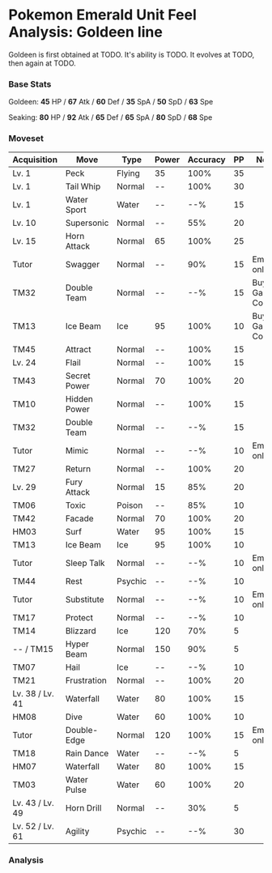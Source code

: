 # Pokemon Emerald Unit Feel Analysis: Goldeen line

Goldeen is first obtained at TODO. It's ability is TODO. It evolves at TODO, then again at TODO.

### Base Stats

Goldeen: **45** HP / **67** Atk / **60** Def / **35** SpA / **50** SpD / **63** Spe

Seaking: **80** HP / **92** Atk / **65** Def / **65** SpA / **80** SpD / **68** Spe

### Moveset

|Acquisition    |Move        |Type   |Power|Accuracy|PP |Notes                    |
|---            |---         |---    |---  |---     |---|---                      |
|Lv. 1          |Peck        |Flying |35   |100%    |35 |                         |
|Lv. 1          |Tail Whip   |Normal |--   |100%    |30 |                         |
|Lv. 1          |Water Sport |Water  |--   |--%     |15 |                         |
|Lv. 10         |Supersonic  |Normal |--   |55%     |20 |                         |
|Lv. 15         |Horn Attack |Normal |65   |100%    |25 |                         |
|Tutor          |Swagger     |Normal |--   |90%     |15 |Emerald only             |
|TM32           |Double Team |Normal |--   |--%     |15 |Buy at Game Corner       |
|TM13           |Ice Beam    |Ice    |95   |100%    |10 |Buy at Game Corner       |
|TM45           |Attract     |Normal |--   |100%    |15 |                         |
|Lv. 24         |Flail       |Normal |--   |100%    |15 |                         |
|TM43           |Secret Power|Normal |70   |100%    |20 |                         |
|TM10           |Hidden Power|Normal |--   |100%    |15 |                         |
|TM32           |Double Team |Normal |--   |--%     |15 |                         |
|Tutor          |Mimic       |Normal |--   |--%     |10 |Emerald only             |
|TM27           |Return      |Normal |--   |100%    |20 |                         |
|Lv. 29         |Fury Attack |Normal |15   |85%     |20 |                         |
|TM06           |Toxic       |Poison |--   |85%     |10 |                         |
|TM42           |Facade      |Normal |70   |100%    |20 |                         |
|HM03           |Surf        |Water  |95   |100%    |15 |                         |
|TM13           |Ice Beam    |Ice    |95   |100%    |10 |                         |
|Tutor          |Sleep Talk  |Normal |--   |--%     |10 |Emerald only             |
|TM44           |Rest        |Psychic|--   |--%     |10 |                         |
|Tutor          |Substitute  |Normal |--   |--%     |10 |Emerald only             |
|TM17           |Protect     |Normal |--   |--%     |10 |                         |
|TM14           |Blizzard    |Ice    |120  |70%     |5  |                         |
|-- / TM15      |Hyper Beam  |Normal |150  |90%     |5  |                         |
|TM07           |Hail        |Ice    |--   |--%     |10 |                         |
|TM21           |Frustration |Normal |--   |100%    |20 |                         |
|Lv. 38 / Lv. 41|Waterfall   |Water  |80   |100%    |15 |                         |
|HM08           |Dive        |Water  |60   |100%    |10 |                         |
|Tutor          |Double-Edge |Normal |120  |100%    |15 |Emerald only             |
|TM18           |Rain Dance  |Water  |--   |--%     |5  |                         |
|HM07           |Waterfall   |Water  |80   |100%    |15 |                         |
|TM03           |Water Pulse |Water  |60   |100%    |20 |                         |
|Lv. 43 / Lv. 49|Horn Drill  |Normal |--   |30%     |5  |                         |
|Lv. 52 / Lv. 61|Agility     |Psychic|--   |--%     |30 |                         |

### Analysis